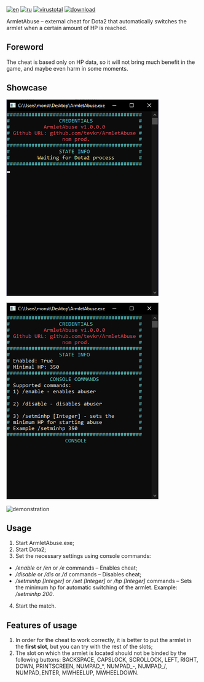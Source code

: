 [![en](https://img.shields.io/badge/lang-en-blue.svg)](https://github.com/tevkr/ArmletAbuse/blob/main/README.md)
[![ru](https://img.shields.io/badge/lang-ru-blue.svg)](https://github.com/tevkr/ArmletAbuse/blob/main/README.ru-RU.md)
[![virustotal](https://img.shields.io/badge/virustotal-1/61-green.svg)](https://www.virustotal.com/gui/file/e6491fbe1cfffde0589de2b11c9c249d52fc5acd4c5ba61ae7c6aea5c79dcf4e?nocache=1)
[![download](https://img.shields.io/badge/download-latest-green.svg)](https://github.com/tevkr/ArmletAbuse/releases/tag/1.0.0.0)

ArmletAbuse – external cheat for Dota2 that automatically switches the armlet when a certain amount of HP is reached.
## Foreword
The cheat is based only on HP data, so it will not bring much benefit in the game, and maybe even harm in some moments.
## Showcase

![dota2_closed](https://github.com/tevkr/ArmletAbuse/blob/main/README%20media/dota2_closed.png)

![dota2_opened](https://github.com/tevkr/ArmletAbuse/blob/main/README%20media/dota2_opened.png)

![demonstration](https://github.com/tevkr/ArmletAbuse/blob/main/README%20media/demonstration.gif)

## Usage
1. Start ArmletAbuse.exe;
2. Start Dota2;
3. Set the necessary settings using console commands:
* */enable* or */en* or */e* commands – Enables cheat;
* */disable* or */dis* or */d* commands – Disables cheat;
* */setminhp [Integer]* or */set [Integer]* or */hp [Integer]* commands – Sets the minimum hp for automatic switching of the armlet. Example: */setminhp 200*.
4. Start the match.
## Features of usage
1) In order for the cheat to work correctly, it is better to put the armlet in the **first slot**, but you can try with the rest of the slots;
2) The slot on which the armlet is located should not be binded by the following buttons: BACKSPACE, CAPSLOCK, SCROLLOCK, LEFT, RIGHT, DOWN, PRINTSCREEN, NUMPAD_*, NUMPAD_-, NUMPAD_/, NUMPAD_ENTER, MWHEELUP, MWHEELDOWN.